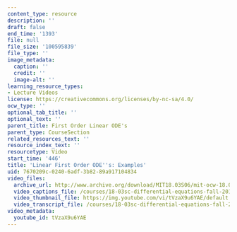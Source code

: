 ```yaml
---
content_type: resource
description: ''
draft: false
end_time: '1393'
file: null
file_size: '100595839'
file_type: ''
image_metadata:
  caption: ''
  credit: ''
  image-alt: ''
learning_resource_types:
- Lecture Videos
license: https://creativecommons.org/licenses/by-nc-sa/4.0/
ocw_type: ''
optional_tab_title: ''
optional_text: ''
parent_title: First Order Linear ODE's
parent_type: CourseSection
related_resources_text: ''
resource_index_text: ''
resourcetype: Video
start_time: '446'
title: 'Linear First Order ODE''s: Examples'
uid: 7670209c-0240-6adf-3b82-89a917104834
video_files:
  archive_url: http://www.archive.org/download/MIT18.03S06/mit-ocw-18.03-lec3-10feb2003-220k_512kb.mp4
  video_captions_file: /courses/18-03sc-differential-equations-fall-2011/00d8c3c5406d52c4bc4d33666fbb1c84_tVzaX9u6YAE.vtt
  video_thumbnail_file: https://img.youtube.com/vi/tVzaX9u6YAE/default.jpg
  video_transcript_file: /courses/18-03sc-differential-equations-fall-2011/ea8b9b2e52b91435bac26326eeef4e53_tVzaX9u6YAE.pdf
video_metadata:
  youtube_id: tVzaX9u6YAE
---
```

